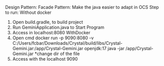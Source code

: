 Design Pattern:
Facade Pattern: Make the java easier to adapt in OCS
Step to run:
Without docker
1. Open build.gradle, to build project
2. Run GeminiApplication.java to Start Program
3. Access in localhost:8080
WithDocker
1. Open cmd docker run -p 9090:8080 -v C:/Users/fcbar/Downloads/Crystal/build/libs/Crystal-Gemini.jar:/app/Crystal-Gemini.jar openjdk:17 java -jar /app/Crystal-Gemini.jar *change dir of the file
2. Access with the localhost 9090
